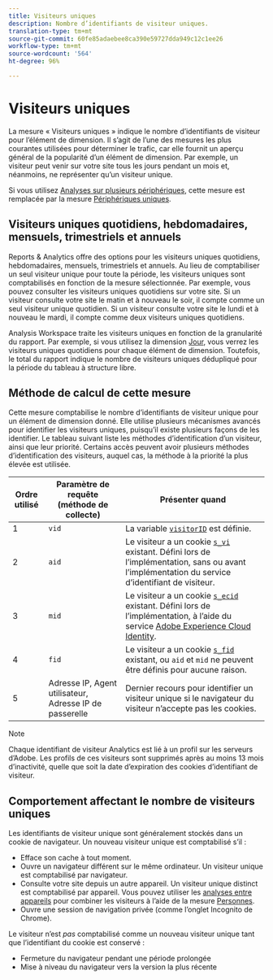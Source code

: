 ```yaml
---
title: Visiteurs uniques
description: Nombre d’identifiants de visiteur uniques.
translation-type: tm+mt
source-git-commit: 60fe85adaebee8ca390e59727dda949c12c1ee26
workflow-type: tm+mt
source-wordcount: '564'
ht-degree: 96%

---
```



# Visiteurs uniques

La mesure « Visiteurs uniques » indique le nombre d’identifiants de visiteur pour l’élément de dimension. Il s’agit de l’une des mesures les plus courantes utilisées pour déterminer le trafic, car elle fournit un aperçu général de la popularité d’un élément de dimension. Par exemple, un visiteur peut venir sur votre site tous les jours pendant un mois et, néanmoins, ne représenter qu’un visiteur unique.

Si vous utilisez [Analyses sur plusieurs périphériques](../cda/overview.md), cette mesure est remplacée par la mesure [Périphériques uniques](unique-devices.md).

## Visiteurs uniques quotidiens, hebdomadaires, mensuels, trimestriels et annuels

Reports &amp; Analytics offre des options pour les visiteurs uniques quotidiens, hebdomadaires, mensuels, trimestriels et annuels. Au lieu de comptabiliser un seul visiteur unique pour toute la période, les visiteurs uniques sont comptabilisés en fonction de la mesure sélectionnée. Par exemple, vous pouvez consulter les visiteurs uniques quotidiens sur votre site. Si un visiteur consulte votre site le matin et à nouveau le soir, il compte comme un seul visiteur unique quotidien. Si un visiteur consulte votre site le lundi et à nouveau le mardi, il compte comme deux visiteurs uniques quotidiens.

Analysis Workspace traite les visiteurs uniques en fonction de la granularité du rapport. Par exemple, si vous utilisez la dimension [Jour](../dimensions/day.md), vous verrez les visiteurs uniques quotidiens pour chaque élément de dimension. Toutefois, le total du rapport indique le nombre de visiteurs uniques dédupliqué pour la période du tableau à structure libre.

## Méthode de calcul de cette mesure

Cette mesure comptabilise le nombre d’identifiants de visiteur unique pour un élément de dimension donné. Elle utilise plusieurs mécanismes avancés pour identifier les visiteurs uniques, puisqu’il existe plusieurs façons de les identifier. Le tableau suivant liste les méthodes d’identification d’un visiteur, ainsi que leur priorité. Certains accès peuvent avoir plusieurs méthodes d’identification des visiteurs, auquel cas, la méthode à la priorité la plus élevée est utilisée.

| Ordre utilisé | Paramètre de requête (méthode de collecte) | Présenter quand |
| --- | --- | --- |
| 1 | `vid` | La variable [`visitorID`](/help/implement/vars/config-vars/visitorid.md) est définie. |
| 2 | `aid` | Le visiteur a un cookie [`s_vi`](https://docs.adobe.com/content/help/fr-FR/core-services/interface/ec-cookies/cookies-analytics.html) existant. Défini lors de l’implémentation, sans ou avant l’implémentation du service d’identifiant de visiteur. |
| 3 | `mid` | Le visiteur a un cookie [`s_ecid`](https://docs.adobe.com/content/help/en/core-services/interface/ec-cookies/cookies-analytics.html) existant. Défini lors de l’implémentation, à l’aide du service [Adobe Experience Cloud Identity](https://docs.adobe.com/content/help/fr-FR/id-service/using/home.html). |
| 4 | `fid` | Le visiteur a un cookie [`s_fid`](https://docs.adobe.com/content/help/en/core-services/interface/ec-cookies/cookies-analytics.html) existant, ou `aid` et `mid` ne peuvent être définis pour aucune raison. |
| 5 | Adresse IP, Agent utilisateur, Adresse IP de passerelle | Dernier recours pour identifier un visiteur unique si le navigateur du visiteur n’accepte pas les cookies. |

>[!NOTE]
>
>Chaque identifiant de visiteur Analytics est lié à un profil sur les serveurs d’Adobe. Les profils de ces visiteurs sont supprimés après au moins 13 mois d’inactivité, quelle que soit la date d’expiration des cookies d’identifiant de visiteur.

## Comportement affectant le nombre de visiteurs uniques

Les identifiants de visiteur unique sont généralement stockés dans un cookie de navigateur. Un nouveau visiteur unique est comptabilisé s’il :

* Efface son cache à tout moment.
* Ouvre un navigateur différent sur le même ordinateur. Un visiteur unique est comptabilisé par navigateur.
* Consulte votre site depuis un autre appareil. Un visiteur unique distinct est comptabilisé par appareil. Vous pouvez utiliser les [analyses entre appareils](../cda/overview.md) pour combiner les visiteurs à l’aide de la mesure [Personnes](people.md).
* Ouvre une session de navigation privée (comme l’onglet Incognito de Chrome).

Le visiteur n’est *pas* comptabilisé comme un nouveau visiteur unique tant que l’identifiant du cookie est conservé :

* Fermeture du navigateur pendant une période prolongée
* Mise à niveau du navigateur vers la version la plus récente
